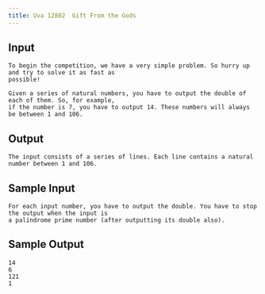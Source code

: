 ```yaml
---
title: Uva 12802  Gift From the Gods
---
```



## Input

```text
To begin the competition, we have a very simple problem. So hurry up and try to solve it as fast as
possible!

Given a series of natural numbers, you have to output the double of each of them. So, for example,
if the number is 7, you have to output 14. These numbers will always be between 1 and 106.
```

## Output

```text
The input consists of a series of lines. Each line contains a natural number between 1 and 106.

```

## Sample Input

```text
For each input number, you have to output the double. You have to stop the output when the input is
a palindrome prime number (after outputting its double also).

```

## Sample Output

```text
14
6
121
1

```
